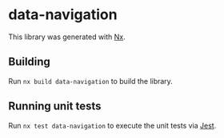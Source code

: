 # data-navigation

This library was generated with [Nx](https://nx.dev).

## Building

Run `nx build data-navigation` to build the library.

## Running unit tests

Run `nx test data-navigation` to execute the unit tests via [Jest](https://jestjs.io).
